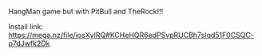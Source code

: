 HangMan game but with PitBull and TheRock!!!

Install link: https://mega.nz/file/iosXyIRQ#KCHeHQR6edPSvpRUCBh7sIqd51F0CSQC-p7dJwfk2Dk
